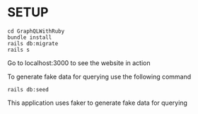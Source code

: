 # SETUP

```
cd GraphQLWithRuby
bundle install
rails db:migrate
rails s
```
Go to localhost:3000 to see the website in action

To generate fake data for querying use the following command
```
rails db:seed
```
This application uses faker to generate fake data for querying
